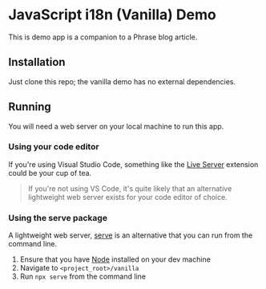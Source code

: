 # JavaScript i18n (Vanilla) Demo

This is demo app is a companion to a Phrase blog article.

## Installation

Just clone this repo; the vanilla demo has no external
dependencies.

## Running

You will need a web server on your local machine to run
this app.

### Using your code editor

If you're using Visual Studio Code, something like
the [Live Server](https://marketplace.visualstudio.com/items?itemName=ritwickdey.LiveServer)
extension could be your cup of tea.

> If you're not using VS Code, it's quite likely that an
> alternative lightweight web server exists for your code
> editor of choice.

### Using the serve package

A lightweight web server, [serve](https://www.npmjs.com/package/serve)
is an alternative that you can run from the command line.

1. Ensure that you have [Node](https://nodejs.org/en/)
   installed on your dev machine
1. Navigate to `<project_root>/vanilla`
1. Run `npx serve` from the command line
